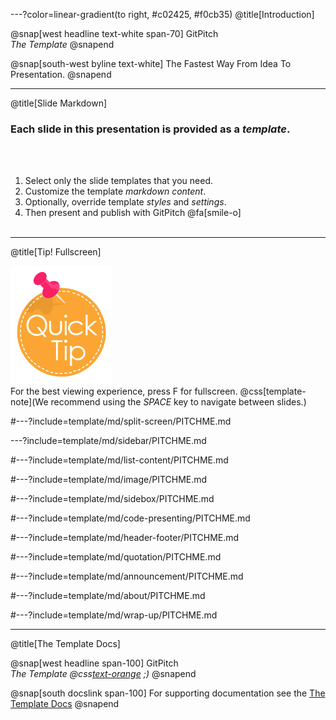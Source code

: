 ---?color=linear-gradient(to right, #c02425, #f0cb35)
@title[Introduction]

@snap[west headline text-white span-70]
GitPitch<br>*The Template*
@snapend

@snap[south-west byline  text-white]
The Fastest Way From Idea To Presentation.
@snapend

---
@title[Slide Markdown]

### Each slide in this presentation is provided as a *template*.

<br><br>

1. Select only the slide templates that you need.
1. Customize the template _markdown content_.
1. Optionally, override template _styles_ and _settings_.
1. Then present and publish with GitPitch @fa[smile-o]
<br><br>


---
@title[Tip! Fullscreen]

![TIP](template/img/tip.png)
<br>
For the best viewing experience, press F for fullscreen.
@css[template-note](We recommend using the *SPACE* key to navigate between slides.)

#---?include=template/md/split-screen/PITCHME.md

---?include=template/md/sidebar/PITCHME.md

#---?include=template/md/list-content/PITCHME.md

#---?include=template/md/image/PITCHME.md

#---?include=template/md/sidebox/PITCHME.md

#---?include=template/md/code-presenting/PITCHME.md

#---?include=template/md/header-footer/PITCHME.md

#---?include=template/md/quotation/PITCHME.md

#---?include=template/md/announcement/PITCHME.md

#---?include=template/md/about/PITCHME.md

#---?include=template/md/wrap-up/PITCHME.md

---
@title[The Template Docs]

@snap[west headline span-100]
GitPitch<br>*The Template @css[text-orange](End) ;)*
@snapend

@snap[south docslink span-100]
For supporting documentation see the [The Template Docs](https://gitpitch.com/docs/the-template)
@snapend
